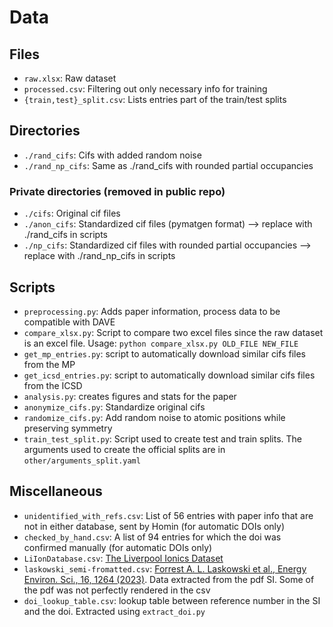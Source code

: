 # Data

## Files

- `raw.xlsx`: Raw dataset
- `processed.csv`: Filtering out only necessary info for training
- `{train,test}_split.csv`: Lists entries part of the train/test splits

## Directories
- `./rand_cifs`: Cifs with added random noise
- `./rand_np_cifs`: Same as ./rand_cifs with rounded partial occupancies

### Private directories (removed in public repo)

- `./cifs`: Original cif files
- `./anon_cifs`: Standardized cif files (pymatgen format) --> replace with ./rand_cifs in scripts
- `./np_cifs`: Standardized cif files with rounded partial occupancies --> replace with ./rand_np_cifs in scripts

## Scripts
- `preprocessing.py`: Adds paper information, process data to be compatible with DAVE
- `compare_xlsx.py`: Script to compare two excel files since the raw dataset is an excel file. Usage: `python compare_xlsx.py OLD_FILE NEW_FILE`
- `get_mp_entries.py`: script to automatically download similar cifs files from the MP
- `get_icsd_entries.py`: script to automatically download similar cifs files from the ICSD
- `analysis.py`: creates figures and stats for the paper
- `anonymize_cifs.py`: Standardize original cifs
- `randomize_cifs.py`: Add random noise to atomic positions while preserving symmetry
- `train_test_split.py`: Script used to create test and train splits. The arguments used to create the official splits are in `other/arguments_split.yaml`

## Miscellaneous

- `unidentified_with_refs.csv`: List of 56 entries with paper info that are not in either database, sent by Homin (for automatic DOIs only)
- `checked_by_hand.csv`: A list of 94 entries for which the doi was confirmed manually (for automatic DOIs only)
- `LiIonDatabase.csv`: [The Liverpool Ionics Dataset](http://pcwww.liv.ac.uk/~msd30/lmds/LiIonDatabase.html)
- `laskowski_semi-fromatted.csv`: [Forrest A. L. Laskowski et al., Energy Environ. Sci., 16, 1264 (2023)](https://pubs.rsc.org/en/content/articlelanding/2023/ee/d2ee03499a#!). Data extracted from the pdf SI. Some of the pdf was not perfectly rendered in the csv
- `doi_lookup_table.csv`: lookup table between reference number in the SI and the doi. Extracted using `extract_doi.py`